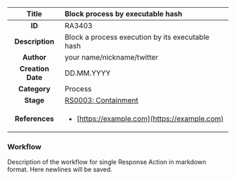 | Title                       | Block process by executable hash         |
|:---------------------------:|:--------------------|
| **ID**                      | RA3403            |
| **Description**             | Block a process execution by its executable hash   |
| **Author**                  | your name/nickname/twitter        |
| **Creation Date**           | DD.MM.YYYY |
| **Category**                | Process      |
| **Stage**                   |[RS0003: Containment](../Response_Stages/RS0003.md)| 
| **References** |<ul><li>[https://example.com](https://example.com)</li></ul>|

### Workflow

Description of the workflow for single Response Action in markdown format.
Here newlines will be saved.
